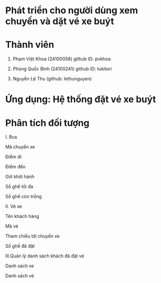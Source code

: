 # Phát triển cho người dùng xem chuyến và dặt vé xe buýt

# Thành viên
1. Phạm Việt Khoa (24100058)
   github ID: pvkhoa
   
3. Phùng Quốc Bình (24100241)
   github ID: tukitori
   
5. Nguyễn Lệ Thu (github: lethunguyen)
# Ứng dụng: Hệ thống đặt vé xe buýt


# Phân tích đối tượng
I. Bus

Mã chuyến xe

Điểm đi

Điểm đến

Giờ khởi hành

Số ghế tối đa

Số ghế còn trống


II. Vé xe

Tên khách hàng

Mã vé

Tham chiếu tới chuyến xe

Số ghế đã đặt


III.Quản lý danh sách khách đã đặt vé

Danh sách xe 

Danh sách vé
